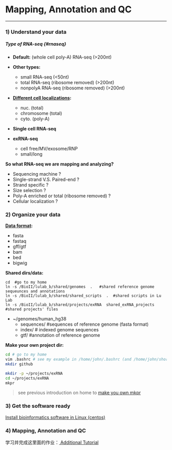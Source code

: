 # **Mapping, Annotation **and** QC**

---

### 1\) Understand your data

##### Type of RNA-seq {#rnaseq}

* **Default:** \(whole cell poly-A\) RNA-seq  \(&gt;200nt\)

* **Other types:**

  * small RNA-seq  \(&lt;50nt\)
  * total RNA-seq \(ribosome removed\) \(&gt;200nt\)
  * nonpolyA RNA-seq \(ribosome removed\) \(&gt;200nt\)

* [**Different cell localizations**](/6control.md#local)**:**

  * nuc. \(total\) 
  * chromosome \(total\) 
  * cyto. \(poly-A\) 

* **Single cell RNA-seq**

* **exRNA-seq**

  * cell free/MV/exosome/RNP
  * small/long

**So what RNA-seq we are mapping and analyzing?**

* Sequencing machine ?
* Single-strand V.S. Paired-end ?
* Strand specific ?
* Size selection ?
* Poly-A enriched or total \(ribosome removed\) ?
* Cellular localization ?

### 2\) Organize your data

[**Data format**](https://genome.ucsc.edu/FAQ/FAQformat.html)**:**

* fasta
* fastaq
* gff/gtf
* bam
* bed
* bigwig

**Shared dirs/data:**

```
cd  #go to my home
ln -s /BioII/lulab_b/shared/genomes  .   #shared reference genome sequeunces and annotations
ln -s /BioII/lulab_b/shared/shared_scripts  .  #shared scripts in Lu Lab
ln -s /BioII/lulab_b/shared/projects/exRNA  shared_exRNA_projects   #shared projects' files
```

* ~/genomes/human\_hg38
  * sequences/ \#sequences of reference genome \(fasta format\)
  * index/ \# indexed genome sequences
  * gtf/   \#annotation of reference genome 

**Make your own project dir:**

```bash
cd # go to my home
vim .bashrc # see my example in /home/john/.bashrc (and /home/john/shortcuts)
mkdir github

mkdir -p ~/projects/exRNA
cd ~/projects/exRNA
mkpr
```

> see previous introduction on home to [make you own mkpr](/ii-basic-bioinfo-analyses.md#mkpr)

### 3\) Get the software ready

[Install bioinformatics software in Linux \(centos\)](https://lulab.gitbooks.io/bioinfo-training-2018/content/software-installation-on-cnode.html)

### 4\) Mapping, Annotation and QC

学习并完成这里面的作业：[ Additional Tutorial](https://youngleebbs.gitbooks.io/bioinformatics-training-program/content/exrna-seq-analysis/1preprocessing-mapping-and-qc.html)

